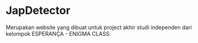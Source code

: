 # JapDetector
Merupakan website yang dibuat untuk project akhir studi independen dari kelompok ESPERANÇA - ENIGMA CLASS
